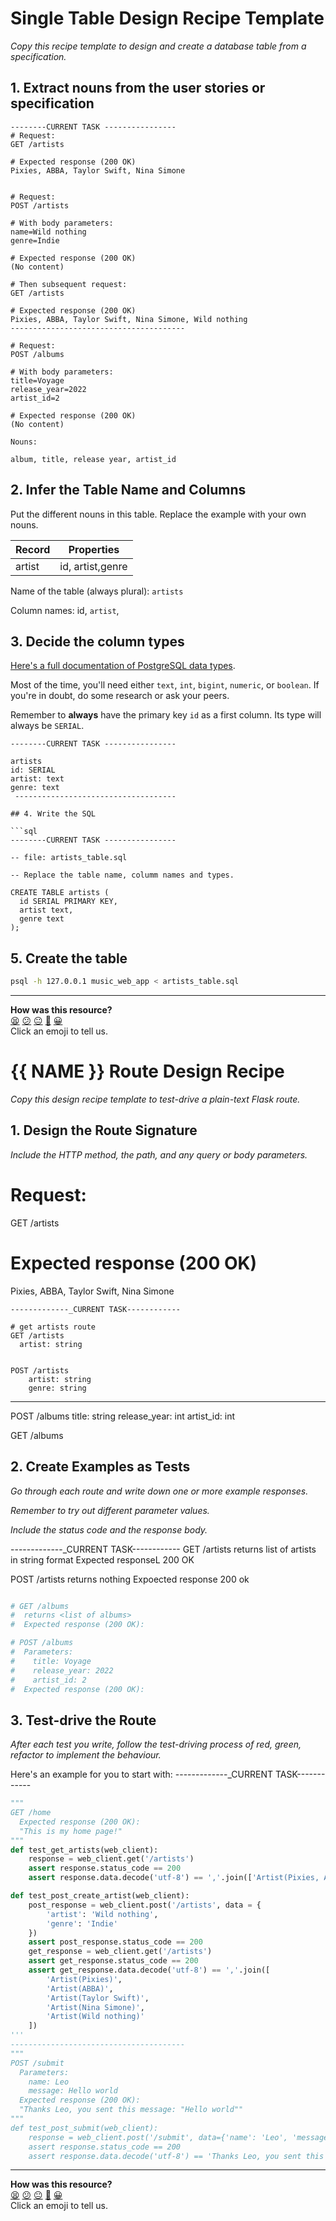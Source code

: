 # Single Table Design Recipe Template

_Copy this recipe template to design and create a database table from a specification._

## 1. Extract nouns from the user stories or specification

```
--------CURRENT TASK ----------------
# Request:
GET /artists

# Expected response (200 OK)
Pixies, ABBA, Taylor Swift, Nina Simone


# Request:
POST /artists

# With body parameters:
name=Wild nothing
genre=Indie

# Expected response (200 OK)
(No content)

# Then subsequent request:
GET /artists

# Expected response (200 OK)
Pixies, ABBA, Taylor Swift, Nina Simone, Wild nothing
---------------------------------------
```

```
# Request:
POST /albums

# With body parameters:
title=Voyage
release_year=2022
artist_id=2

# Expected response (200 OK)
(No content)

Nouns:

album, title, release year, artist_id
```

## 2. Infer the Table Name and Columns

Put the different nouns in this table. Replace the example with your own nouns.

| Record                | Properties          |
| --------------------- | ------------------- |
| artist                 | id, artist,genre|
                   

Name of the table (always plural): `artists`

Column names: id, `artist`, 


## 3. Decide the column types

[Here's a full documentation of PostgreSQL data types](https://www.postgresql.org/docs/current/datatype.html).

Most of the time, you'll need either `text`, `int`, `bigint`, `numeric`, or `boolean`. If you're in doubt, do some research or ask your peers.

Remember to **always** have the primary key `id` as a first column. Its type will always be `SERIAL`.

```
--------CURRENT TASK ----------------

artists
id: SERIAL
artist: text
genre: text
 ------------------------------------

## 4. Write the SQL

```sql
--------CURRENT TASK ----------------

-- file: artists_table.sql

-- Replace the table name, columm names and types.

CREATE TABLE artists (
  id SERIAL PRIMARY KEY,
  artist text,
  genre text
);

```

## 5. Create the table

```bash
psql -h 127.0.0.1 music_web_app < artists_table.sql
```

<!-- BEGIN GENERATED SECTION DO NOT EDIT -->

---

**How was this resource?**  
[😫](https://airtable.com/shrUJ3t7KLMqVRFKR?prefill_Repository=makersacademy%2Fdatabases-in-python&prefill_File=resources%2Fsingle_table_design_recipe_template.md&prefill_Sentiment=😫) [😕](https://airtable.com/shrUJ3t7KLMqVRFKR?prefill_Repository=makersacademy%2Fdatabases-in-python&prefill_File=resources%2Fsingle_table_design_recipe_template.md&prefill_Sentiment=😕) [😐](https://airtable.com/shrUJ3t7KLMqVRFKR?prefill_Repository=makersacademy%2Fdatabases-in-python&prefill_File=resources%2Fsingle_table_design_recipe_template.md&prefill_Sentiment=😐) [🙂](https://airtable.com/shrUJ3t7KLMqVRFKR?prefill_Repository=makersacademy%2Fdatabases-in-python&prefill_File=resources%2Fsingle_table_design_recipe_template.md&prefill_Sentiment=🙂) [😀](https://airtable.com/shrUJ3t7KLMqVRFKR?prefill_Repository=makersacademy%2Fdatabases-in-python&prefill_File=resources%2Fsingle_table_design_recipe_template.md&prefill_Sentiment=😀)  
Click an emoji to tell us.

<!-- END GENERATED SECTION DO NOT EDIT -->


# {{ NAME }} Route Design Recipe

_Copy this design recipe template to test-drive a plain-text Flask route._

## 1. Design the Route Signature

_Include the HTTP method, the path, and any query or body parameters._
# Request:
GET /artists

# Expected response (200 OK)
Pixies, ABBA, Taylor Swift, Nina Simone
```
-------------_CURRENT TASK------------

# get artists route
GET /artists
  artist: string


POST /artists
    artist: string
    genre: string
```
---------------------------------------
POST /albums
    title: string
    release_year: int
    artist_id: int

GET /albums

## 2. Create Examples as Tests

_Go through each route and write down one or more example responses._

_Remember to try out different parameter values._

_Include the status code and the response body._

-------------_CURRENT TASK------------
GET /artists
returns list of artists in string format
Expected responseL 200 OK

POST /artists
returns nothing
Expoected response 200 ok

```python

# GET /albums
#  returns <list of albums>
#  Expected response (200 OK):

# POST /albums
#  Parameters:
#    title: Voyage
#    release_year: 2022
#    artist_id: 2
#  Expected response (200 OK):


```

## 3. Test-drive the Route

_After each test you write, follow the test-driving process of red, green, refactor to implement the behaviour._

Here's an example for you to start with:
-------------_CURRENT TASK------------
```python
"""
GET /home
  Expected response (200 OK):
  "This is my home page!"
"""
def test_get_artists(web_client):
    response = web_client.get('/artists')
    assert response.status_code == 200
    assert response.data.decode('utf-8') == ','.join(['Artist(Pixies, ABBA, Taylor Swift, Nina Simone)'])

def test_post_create_artist(web_client):
    post_response = web_client.post('/artists', data = {
        'artist': 'Wild nothing', 
        'genre': 'Indie' 
    })
    assert post_response.status_code == 200
    get_response = web_client.get('/artists')
    assert get_response.status_code == 200
    assert get_response.data.decode('utf-8') == ','.join([
        'Artist(Pixies)',
        'Artist(ABBA)', 
        'Artist(Taylor Swift)', 
        'Artist(Nina Simone)', 
        'Artist(Wild nothing)' 
    ])
'''
---------------------------------------
"""
POST /submit
  Parameters:
    name: Leo
    message: Hello world
  Expected response (200 OK):
  "Thanks Leo, you sent this message: "Hello world""
"""
def test_post_submit(web_client):
    response = web_client.post('/submit', data={'name': 'Leo', 'message': 'Hello world'})
    assert response.status_code == 200
    assert response.data.decode('utf-8') == 'Thanks Leo, you sent this message: "Hello world"'
```


<!-- BEGIN GENERATED SECTION DO NOT EDIT -->

---

**How was this resource?**  
[😫](https://airtable.com/shrUJ3t7KLMqVRFKR?prefill_Repository=makersacademy%2Fweb-applications-in-python&prefill_File=resources%2Fplain_route_recipe_template.md&prefill_Sentiment=😫) [😕](https://airtable.com/shrUJ3t7KLMqVRFKR?prefill_Repository=makersacademy%2Fweb-applications-in-python&prefill_File=resources%2Fplain_route_recipe_template.md&prefill_Sentiment=😕) [😐](https://airtable.com/shrUJ3t7KLMqVRFKR?prefill_Repository=makersacademy%2Fweb-applications-in-python&prefill_File=resources%2Fplain_route_recipe_template.md&prefill_Sentiment=😐) [🙂](https://airtable.com/shrUJ3t7KLMqVRFKR?prefill_Repository=makersacademy%2Fweb-applications-in-python&prefill_File=resources%2Fplain_route_recipe_template.md&prefill_Sentiment=🙂) [😀](https://airtable.com/shrUJ3t7KLMqVRFKR?prefill_Repository=makersacademy%2Fweb-applications-in-python&prefill_File=resources%2Fplain_route_recipe_template.md&prefill_Sentiment=😀)  
Click an emoji to tell us.

<!-- END GENERATED SECTION DO NOT EDIT -->